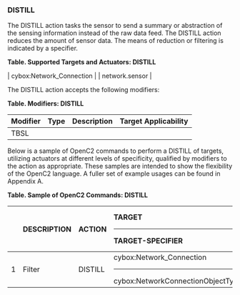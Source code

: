 ### DISTILL
The DISTILL action tasks the sensor to send a summary or abstraction of the sensing information instead of the raw data feed.
The DISTILL action reduces the amount of sensor data.  The means of reduction or filtering is indicated by a specifier.

**Table. Supported Targets and Actuators: DISTILL**

| cybox:Network_Connection |  | network.sensor | 

The DISTILL action accepts the following modifiers:

**Table. Modifiers: DISTILL**

| Modifier | Type | Description | Target Applicability | 
| :--- | :--- | :--- | :--- | 
| TBSL |  |  |  | 

Below is a sample of OpenC2 commands to perform a DISTILL of targets, utilizing actuators at different levels of specificity, qualified by modifiers to the action as appropriate. These samples are intended to show the flexibility of the OpenC2 language. A fuller set of example usages can be found in Appendix A.

**Table. Sample of OpenC2 Commands: DISTILL**

|  | DESCRIPTION | ACTION | TARGET<hr>TARGET-SPECIFIER | ACTUATOR<hr>ACTUATOR-SPECIFIER | MODIFIER | 
| :--- | :--- | :--- | :--- | :--- | :--- | 
| 1 | Filter | DISTILL | cybox:Network_Connection<hr>cybox:NetworkConnectionObjectType | network.sensor<hr> |  | 
